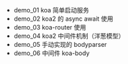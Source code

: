 <!--
 * @Author: your name
 * @Date: 2021-11-17 22:50:24
 * @Description: file content
-->

- demo_01 koa 简单启动服务
- demo_02 koa2 的 async await 使用
- demo_03 koa-router 使用
- demo_04 koa2 中间件机制（洋葱模型）
- demo_05 手动实现的 bodyparser
- demo_06 中间件 koa-body
